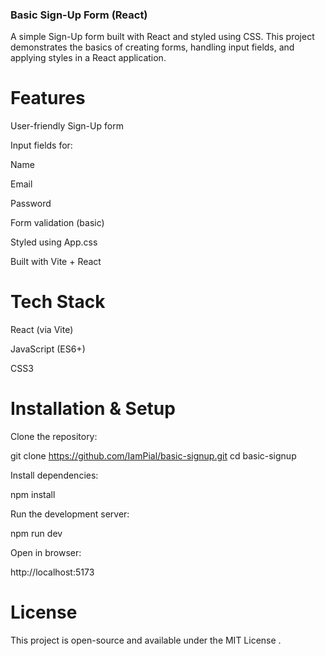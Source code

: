 ### Basic Sign-Up Form (React)

A simple Sign-Up form built with React and styled using CSS.
This project demonstrates the basics of creating forms, handling input fields, and applying styles in a React application.

# Features

User-friendly Sign-Up form

Input fields for:

Name

Email

Password

Form validation (basic)

Styled using App.css

Built with Vite + React

# Tech Stack

React (via Vite)

JavaScript (ES6+)

CSS3



# Installation & Setup

Clone the repository:

git clone https://github.com/IamPial/basic-signup.git
cd basic-signup


Install dependencies:

npm install


Run the development server:

npm run dev


Open in browser:

http://localhost:5173


# License

This project is open-source and available under the MIT License
.
